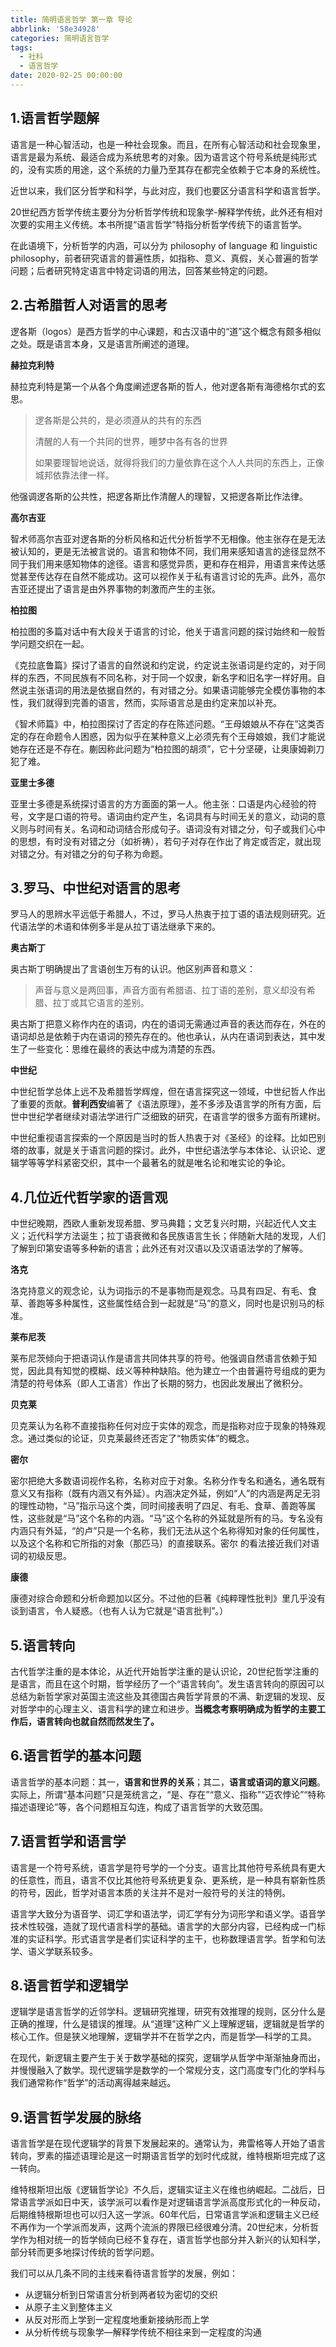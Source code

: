 ```yaml
---
title: 简明语言哲学 第一章 导论
abbrlink: '58e34928'
categories: 简明语言哲学
tags:
  - 社科
  - 语言哲学
date: 2020-02-25 00:00:00
---
```




## 1.语言哲学题解

语言是一种心智活动，也是一种社会现象。而且，在所有心智活动和社会现象里，语言是最为系统、最适合成为系统思考的对象。因为语言这个符号系统是纯形式的，没有实质的用途，这个系统的力量乃至其存在都完全依赖于它本身的系统性。

近世以来，我们区分哲学和科学，与此对应，我们也要区分语言科学和语言哲学。

20世纪西方哲学传统主要分为分析哲学传统和现象学-解释学传统，此外还有相对次要的实用主义传统。本书所提“语言哲学”特指分析哲学传统下的语言哲学。

在此语境下，分析哲学的内涵，可以分为 philosophy of language 和 linguistic philosophy，前者研究语言的普遍性质，如指称、意义、真假，关心普遍的哲学问题；后者研究特定语言中特定词语的用法，回答某些特定的问题。

## 2.古希腊哲人对语言的思考

逻各斯（logos）是西方哲学的中心课题，和古汉语中的“道”这个概念有颇多相似之处。既是语言本身，又是语言所阐述的道理。

**赫拉克利特**

赫拉克利特是第一个从各个角度阐述逻各斯的哲人，他对逻各斯有海德格尔式的玄思。

> 逻各斯是公共的，是必须遵从的共有的东西
>
> 清醒的人有一个共同的世界，睡梦中各有各的世界
>
> 如果要理智地说话，就得将我们的力量依靠在这个人人共同的东西上，正像城邦依靠法律一样。

他强调逻各斯的公共性，把逻各斯比作清醒人的理智，又把逻各斯比作法律。

**高尔吉亚**

智术师高尔吉亚对逻各斯的分析风格和近代分析哲学不无相像。他主张存在是无法被认知的，更是无法被言说的。语言和物体不同，我们用来感知语言的途径显然不同于我们用来感知物体的途径。语言和感觉异质，更和存在相异，用语言来传达感觉甚至传达存在自然不能成功。这可以视作关于私有语言讨论的先声。此外，高尔吉亚还提出了语言是由外界事物的刺激而产生的主张。

**柏拉图**

柏拉图的多篇对话中有大段关于语言的讨论，他关于语言问题的探讨始终和一般哲学问题交织在一起。

《克拉底鲁篇》探讨了语言的自然说和约定说，约定说主张语词是约定的，对于同样的东西，不同民族有不同名称，对于同一个奴隶，新名字和旧名字一样好用。自然说主张语词的用法是依据自然的，有对错之分。如果语词能够完全模仿事物的本性，我们就得到完善的语言，然而，实际语言总是由约定来加以补充。

《智术师篇》中，柏拉图探讨了否定的存在陈述问题。“王母娘娘从不存在”这类否定的存在命题令人困惑，因为似乎在某种意义上必须先有个王母娘娘，我们才能说她存在还是不存在。蒯因称此问题为“柏拉图的胡须”，它十分坚硬，让奥康姆剃刀犯了难。

**亚里士多德**

亚里士多德是系统探讨语言的方方面面的第一人。他主张：口语是内心经验的符号，文字是口语的符号。语词由约定产生，名词具有与时间无关的意义，动词的意义则与时间有关。名词和动词结合形成句子。语词没有对错之分，句子或我们心中的思想，有时没有对错之分（如祈祷），若句子对存在作出了肯定或否定，就出现对错之分。有对错之分的句子称为命题。

## 3.罗马、中世纪对语言的思考

罗马人的思辨水平远低于希腊人，不过，罗马人热衷于拉丁语的语法规则研究。近代语法学的术语和体例多半是从拉丁语法继承下来的。

**奥古斯丁**

奥古斯丁明确提出了言语创生万有的认识。他区别声音和意义：

> 声音与意义是两回事，声音方面有希腊语、拉丁语的差别，意义却没有希腊、拉丁或其它语言的差别。

奥古斯丁把意义称作内在的语词，内在的语词无需通过声音的表达而存在，外在的语词却总是依赖于内在语词的预先存在的。他也承认，从内在语词到表达，其中发生了一些变化：思维在最终的表达中成为清楚的东西。

**中世纪**

中世纪哲学总体上远不及希腊哲学辉煌，但在语言探究这一领域，中世纪哲人作出了重要的贡献。**普利西安**编著了《语法原理》，差不多涉及语言学的所有方面，后世中世纪学者继续对语法学进行广泛细致的研究，在语言学的很多方面有所建树。

中世纪重视语言探索的一个原因是当时的哲人热衷于对《圣经》的诠释。比如巴别塔的故事，就是关于语言问题的探讨。此外，中世纪语法学与本体论、认识论、逻辑学等等学科紧密交织，其中一个最著名的就是唯名论和唯实论的争论。

## 4.几位近代哲学家的语言观

中世纪晚期，西欧人重新发现希腊、罗马典籍；文艺复兴时期，兴起近代人文主义；近代科学方法诞生；拉丁语衰微和各民族语言生长；伴随新大陆的发现，人们了解到印第安语等多种新的语言；此外还有对汉语以及汉语语法学的了解等。

**洛克**

洛克持意义的观念论，认为词指示的不是事物而是观念。马具有四足、有毛、食草、善跑等多种属性，这些属性结合到一起就是“马”的意义，同时也是识别马的标准。

**莱布尼茨**

莱布尼茨倾向于把语词认作是语言共同体共享的符号。他强调自然语言依赖于知觉，因此具有知觉的模糊、歧义等种种缺陷。他为建立一个由普遍符号组成的更为清楚的符号体系（即人工语言）作出了长期的努力，也因此发展出了微积分。

**贝克莱**

贝克莱认为名称不直接指称任何对应于实体的观念，而是指称对应于现象的特殊观念。通过类似的论证，贝克莱最终还否定了“物质实体”的概念。

**密尔**

密尔把绝大多数语词视作名称，名称对应于对象。名称分作专名和通名，通名既有意义又有指称（既有内涵又有外延）。内涵决定外延，例如“人”的内涵是两足无羽的理性动物，“马”指示马这个类，同时间接表明了四足、有毛、食草、善跑等属性，这些就是“马”这个名称的内涵。“马”这个名称的外延就是所有的马。专名没有内涵只有外延，“的卢”只是一个名称，我们无法从这个名称得知对象的任何属性，以及这个名称和它所指的对象（那匹马）的直接联系。密尔 的看法接近我们对语词的初级反思。

**康德**

康德对综合命题和分析命题加以区分。不过他的巨著《纯粹理性批判》里几乎没有谈到语言，令人疑惑。（也有人认为它就是“语言批判”。）

## 5.语言转向

古代哲学注重的是本体论，从近代开始哲学注重的是认识论，20世纪哲学注重的是语言，而且在这个时期，哲学经历了一个“语言转向”。发生语言转向的原因可以总结为新哲学家对英国主流这些及其德国古典哲学背景的不满、新逻辑的发现、反对哲学中的心理主义、语言科学的建立和进步。**当概念考察明确成为哲学的主要工作后，语言转向也就自然而然发生了。**

## 6.语言哲学的基本问题

语言哲学的基本问题：其一，**语言和世界的关系**；其二，**语言或语词的意义问题**。实际上，所谓“基本问题”只是笼统言之，“是、存在”“意义、指称”“迈农悖论”“特称描述语理论”等，各个问题相互勾连，构成了语言哲学的大致范围。

## 7.语言哲学和语言学

语言是一个符号系统，语言学是符号学的一个分支。语言比其他符号系统具有更大的任意性，而且，语言不仅比其他符号系统更复杂、更系统，是一种具有崭新性质的符号，因此，哲学对语言本质的关注并不是对一般符号的关注的特例。

语言学大致分为语音学、词汇学和语法学，词汇学有分为词形学和语义学。语音学技术性较强，造就了现代语言科学的基础。语言学的大部分内容，已经构成一门标准的实证科学。形式语言学是者们实证科学的主干，也称数理语言学。哲学和句法学、语义学联系较多。

## 8.语言哲学和逻辑学

逻辑学是语言哲学的近邻学科。逻辑研究推理，研究有效推理的规则，区分什么是正确的推理，什么是错误的推理。从“道理”这种广义上理解逻辑，逻辑就是哲学的核心工作。但是狭义地理解，逻辑学并不在哲学之内，而是哲学—科学的工具。

在现代，新逻辑主要产生于关于数学基础的探究，逻辑学从哲学中渐渐抽身而出，并慢慢融入了数学。现代逻辑学是数学的一个常规分支，这门高度专门化的学科与我们通常称作“哲学”的活动离得越来越远。

## 9.语言哲学发展的脉络

语言哲学是在现代逻辑学的背景下发展起来的。通常认为，弗雷格等人开始了语言转向，罗素的描述语理论是这一时期语言哲学的划时代成就，维特根斯坦完成了这一转向。

维特根斯坦出版《逻辑哲学论》不久后，逻辑实证主义在维也纳崛起。二战后，日常语言学派如日中天，该学派可以看作是对逻辑语言学派高度形式化的一种反动，后期维特根斯坦也可以归入这一学派。60年代后，日常语言学派和逻辑主义已经不再作为一个学派而发声，这两个流派的界限已经很难分清。20世纪末，分析哲学作为相对统一的哲学倾向已经不复存在，语言哲学也部分并入新兴的认知科学，部分转而更多地探讨传统的哲学问题。

我们可以从几条不同的主线来看待语言哲学的发展，例如：

- 从逻辑分析到日常语言分析到两者较为密切的交织
- 从原子主义到整体主义
- 从反对形而上学到一定程度地重新接纳形而上学
- 从分析传统与现象学—解释学传统不相往来到一定程度的沟通